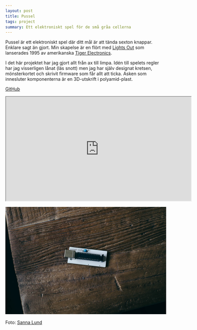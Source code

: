 ```yaml
---
layout: post
title: Pussel
tags: project
summary: Ett elektroniskt spel för de små gråa cellerna
---
```


Pussel är ett elektroniskt spel där ditt mål är att tända sexton knappar. Enklare sagt än gjort. Min skapelse är en flört med [Lights Out][1] som lanserades 1995 av amerikanska [Tiger Electronics][2].

I det här projektet har jag gjort allt från ax till limpa. Idén till spelets regler har jag visserligen lånat (läs snott) men jag har själv designat kretsen, mönsterkortet och skrivit firmware som får allt att ticka. Asken som innesluter komponenterna är en 3D-utskrift i polyamid-plast.

[GitHub][3]

<div class="video-wrapper"><iframe src="https://player.vimeo.com/video/142039893?autoplay=1&amp;loop=1&amp;title=0&amp;byline=0&amp;portrait=0" width="580" height="326" allowfullscreen></iframe></div>

![](/images/pussel.jpg)

Foto: [Sanna Lund][4]

[1]: https://en.wikipedia.org/wiki/Lights_Out_(game)
[2]: https://en.wikipedia.org/wiki/Tiger_Electronics
[3]: https://github.com/svendahlstrand/pussel
[4]: http://sannalund.se
